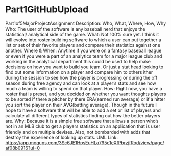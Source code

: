 # Part1GitHubUpload
Part1of5MajorProjectAssignment
Description: Who, What, Where, How, Why
Who: The user of the software is any baseball nerd that enjoys the statistical/ analytical side of the game. 
What: Not 100% sure yet. I think it will evolve into roster building software to which a user can put together a list or set of their favorite players and compare their statistics against one another. 
Where & When: Anytime if you were on a fantasy baseball league or even if you were a part of an analytics team for a major league club and working in the analytical department this could be used to help make decisions on how you want to build you team. Or just a stat head looking to find out some information on a player and compare him to others ither during the session to see how the player is progressing or during the off season during free agency and can look at a player’s stats and see how much a team is willing to spend on that player. 
How: Right now, you have a roster that is preset, and you decided on whether you want thoughts players to be sorted if there a pitcher by there ERA(earned run average) or if a hitter you sort the player on their AVG(batting average). Though in the future I hope to have a software that will be able to add a set or list of players and calculate all different types of statistics finding out how the better players are. 
Why: Because it is a simple free  software that allows a person who’s not in an MLB club to get a players statistics on an application that is user friendly and on multiple devises. Also, not bombarded with adds that destroy the experience of looking up stats. 
UML Link:
https://app.moqups.com/3Sc6JE1HpsEuHLa795c1eXfPbrzjfRod/view/page/af08b0916?ui=0
